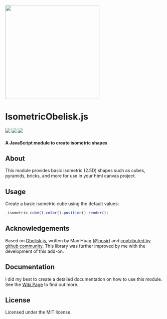 <img width="300" height="300" src="https://i.imgur.com/szGmEA8.png"></img>

# IsometricObelisk.js

![](https://img.shields.io/badge/version-1.0%20stable-2980b9.svg?style=flat-square) ![](https://img.shields.io/badge/ECMAScript-2015%20/%20v6-1abc9c.svg?style=flat-square) ![](https://img.shields.io/badge/license-MIT-3498db.svg?style=flat-square) 

#### A JavaScript module to create isometric shapes

## About

This module provides basic isometric (2.5D) shapes such as cubes, pyramids, bricks, and more for use in your html canvas project.

## Usage

Create a basic isometric cube using the default values:

```javascript
_isometric.cube().color().position().render();
```

## Acknowledgements

Based on [Obelisk.js](https://github.com/nosir/obelisk.js),  written by Max Huag ([@nosir](https://github.com/nosir/)) and [contributed by github community](https://github.com/nosir/obelisk.js/graphs/contributors). This library was further improved by me with the development of this add-on.

## Documentation

I did my best to create a detailed documentation on how to use this module. See the [Wiki Page](https://github.com/GeorgeGks/isometricObelisk.js/wiki) to find out more.

## License

Licensed under the MIT license.
